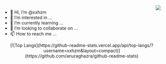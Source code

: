 <img align="right" src="https://github-readme-stats.vercel.app/api?username=xxhzm&show_icons=true&icon_color=CE1D2D&text_color=718096&bg_color=ffffff&hide_title=true" />


- 👋 Hi, I’m @xxhzm
- 👀 I’m interested in ...
- 🌱 I’m currently learning ...
- 💞️ I’m looking to collaborate on ...
- 📫 How to reach me ...

<center>
[![Top Langs](https://github-readme-stats.vercel.app/api/top-langs/?username=xxhzm&layout=compact)](https://github.com/anuraghazra/github-readme-stats)
</center>
